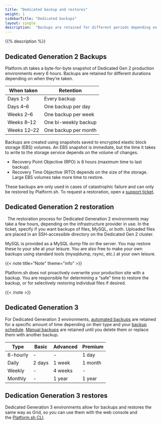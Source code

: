 ```yaml
---
title: "Dedicated backup and restores"
weight: 1
sidebarTitle: "Dedicated backups"
layout: single
description:  "Backups are retained for different periods depending on various factors and whether you’re using a Dedicated Gen 2 or Dedicated Gen 3 environment. These processes can be either manual or automated."
---
```


{{% description %}}


## Dedicated Generation 2 Backups

Platform.sh takes a byte-for-byte snapshot of Dedicated Gen 2 production environments every 6 hours. Backups are retained for different durations depending on when they’re taken. 

|When taken      |Retention            | 
|----------------|---------------------|
| Days 1–3       | Every backup        |  
| Days 4–6       | One backup per day  |   
| Weeks 2–6      | One backup per week |
| Weeks 8–12     | One bi-weekly backup|   
| Weeks 12–22    | One backup per month|  

Backups are created using snapshots saved to encrypted elastic block storage (EBS) volumes. An EBS snapshot is immediate, but the time it takes to write to the storage service depends on the volume of changes.

-   Recovery Point Objective (RPO) is 6 hours (maximum time to last backup).
-   Recovery Time Objective (RTO) depends on the size of the storage. Large EBS volumes take more time to restore.

These backups are only used in cases of catastrophic failure and can only be restored by Platform.sh. To request a restoration, open a [support ticket](https://docs.platform.sh/learn/overview/get-support.html).

## Dedicated Generation 2 restoration
 
The restoration process for Dedicated Generation 2 environments may take a few hours, depending on the infrastructure provider in use. In the ticket, specify if you want backups of files, MySQL, or both. Uploaded files are placed in an SSH-accessible directory on the Dedicated Gen 2 cluster. 

MySQL is provided as a MySQL dump file on the server. You may restore these to your site at your leisure. You are also free to make your own backups using standard tools (mysqldump, rsync, etc.) at your own leisure.

{{< note title="Note" theme="info" >}}

Platform.sh does not proactively overwrite your production site with a backup. You are responsible for determining a “safe” time to restore the backup, or for selectively restoring individual files if desired.

{{< /note >}} 

## Dedicated Generation 3 

For Dedicated Generation 3 environments, [automated backups](https://docs.platform.sh/environments/backup.html#use-automated-backups) are retained for a specific amount of time depending on their type and your [backup schedule](https://docs.platform.sh/environments/backup.html#backup-schedule). [Manual backups](https://docs.platform.sh/environments/backup.html#create-a-manual-backup) are retained until you delete them or replace them with another backup.

|Type            |Basic                |Advanced         |Premium    |
|----------------|---------------------|-----------------|-----------|
| 6-hourly       | -                   | -               |1 day      |                
| Daily          | 2 days              | 1 week          |1 month    |
| Weekly         | -                   | 4 weeks         |-          |
| Monthly        | -                   | 1 year          |1 year     | 


## Dedication Generation 3 restores

Dedicated Generation 3 environments allow for backups and restores the same way as Grid, so you can use them with the web console and the [Platform.sh CLI](https://docs.platform.sh/administration/cli.html).